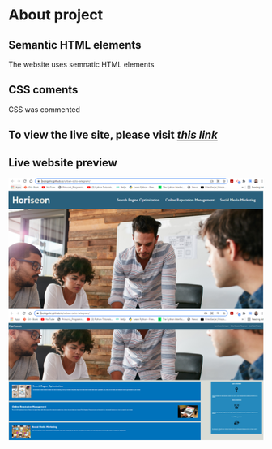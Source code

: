 # About project

## Semantic HTML elements
The website uses semnatic HTML elements

## CSS coments
CSS was commented
## To view the live site, please visit [*this link*](https://bokigolic.github.io/urban-octo-telegram/)


## Live website preview
![Live website at 100% zoom](/assets/images/LiveWebsite.PNG "Live website at 100% zoom")
![Live website zoomed out to fit the screen](/assets/images/LiveWebsiteZoommedOut.PNG "Live website zoomed out to fit the screen")
